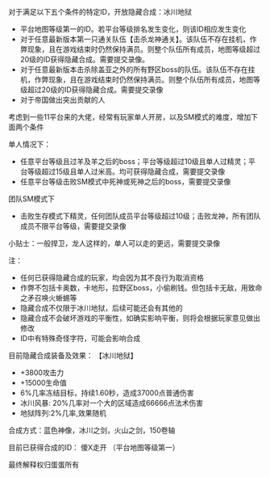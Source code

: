 对于满足以下五个条件的特定ID，开放隐藏合成：冰川地狱
* 平台地图等级第一的ID。若平台等级排名发生变化，则该ID相应发生变化
* 对于任意最新版本第一只通关队伍【击杀龙神通关】。该队伍不存在挂机，作弊现象，且在游戏结束时仍然保持满员。则整个队伍所有成员，地图等级超过20级的ID获得隐藏合成。需要提交录像。
* 对于任意最新版本击杀除盖亚之外的所有野区boss的队伍。该队伍不存在挂机，作弊现象，且在游戏结束时仍然保持满员。则整个队伍所有成员，地图等级超过20级的ID获得隐藏合成。需要提交录像
* 对于帝国做出突出贡献的人

考虑到一些11平台来的大佬，经常有玩家单人开房，以及SM模式的难度，增加下面两个条件

单人情况下：
* 任意平台等级且过羊及羊之后的boss；平台等级超过10级且单人过精灵；平台等级超过15级且单人过米高。均可获得隐藏合成，需要提交录像
* 任意平台等级击败SM模式中死神或死神之后的boss，需要提交录像

团队SM模式下
* 击败生存模式下精灵，任何团队成员平台等级超过10级；击败龙神，所有团队成员不限平台等级，需要提交录像

小贴士：一般捍卫，龙人这样的，单人可以走的更远，需要提交录像

注：
* 任何已获得隐藏合成的玩家，均会因为其不良行为取消资格
* 作弊不包括卡奥数，卡地形，拉野区boss，小偷刷钱。但包括卡无敌，用致命之矛召唤火蜥蜴等
* 隐藏合成不仅限于冰川地狱，后续可能还会有其他的
* 隐藏合成不会破坏游戏的平衡性，如确实影响平衡，则将会根据玩家意见做出修改
* ID中有特殊奇怪字符，可能会影响合成

目前隐藏合成装备及效果：
  【冰川地狱】
  * +3800攻击力
  * +15000生命值
  * 6%几率冻结目标，持续1.60秒，造成37000点普通伤害
  * 冰川风暴: 20%几率对一个大的区域造成66666点法术伤害
  * 地狱阵列:2%几率,效果随机

合成方式：蓝色神像，冰川之剑，火山之剑，150卷轴

目前已获得合成的ID：
傻X走开  （平台地图等级第一）

最终解释权归蛋蛋所有
